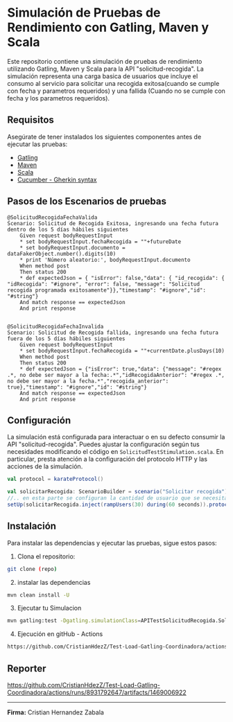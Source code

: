 # Simulación de Pruebas de Rendimiento con Gatling, Maven y Scala

Este repositorio contiene una simulación de pruebas de rendimiento utilizando Gatling, 
Maven y Scala para la API "solicitud-recogida". La simulación representa una carga basica de usuarios que incluye el consumo al servicio para solicitar una recogida exitosa(cuando se cumple con fecha y parametros requeridos) y una fallida (Cuando no se cumple con fecha y los parametros requeridos).


## Requisitos

Asegúrate de tener instalados los siguientes componentes antes de ejecutar las pruebas:

- [Gatling](https://docs.gatling.io/reference/install/)
- [Maven](https://maven.apache.org/install.html)
- [Scala](https://www.scala-lang.org/download/)
- [Cucumber - Gherkin syntax](https://cucumber.io/docs/gherkin/reference/)



## Pasos de los Escenarios de pruebas

``` gherkin
@SolicitudRecogidaFechaValida
Scenario: Solicitud de Recogida Exitosa, ingresando una fecha futura dentro de los 5 días hábiles siguientes
    Given request bodyRequestInput
    * set bodyRequestInput.fechaRecogida = ""+futureDate
    * set bodyRequestInput.documento = dataFakerObject.number().digits(10)
    * print 'Número aleatorio:', bodyRequestInput.documento
    When method post
    Then status 200
    * def expectedJson = { "isError": false,"data": { "id_recogida": { "idRecogida": "#ignore", "error": false, "message": "Solicitud recogida programada exitosamente"}},"timestamp": "#ignore","id": "#string"}
    And match response == expectedJson
    And print response


@SolicitudRecogidaFechaInvalida
Scenario: Solicitud de Recogida fallida, ingresando una fecha futura fuera de los 5 días hábiles siguientes
    Given request bodyRequestInput
    * set bodyRequestInput.fechaRecogida = ""+currentDate.plusDays(10)
    When method post
    Then status 200
    * def expectedJson = {"isError": true,"data": {"message": "#regex .*, no debe ser mayor a la fecha:.*","idRecogidaAnterior": "#regex .*, no debe ser mayor a la fecha.*","recogida_anterior": true},"timestamp": "#ignore","id": "#string"}
    And match response == expectedJson
    And print response
```

## Configuración

La simulación está configurada para interactuar o en su defecto consumir la API "solicitud-recogida". Puedes ajustar la configuración según tus necesidades modificando el código en `SolicitudTestStimulation.scala`. En particular, presta atención a la configuración del protocolo HTTP y las acciones de la simulación.

```scala
val protocol = karateProtocol()

val solicitarRecogida: ScenarioBuilder = scenario("Solicitar recogida").exec(karateFeature("classpath:APITestSolicitudRecogida/PostSolicitudRecogidaAPI.feature"))
//.. en esta parte se configuran la cantidad de usuario que se necesitan para la prueba de performance y el tiempo 
setUp(solicitarRecogida.inject(rampUsers(30) during(60 seconds)).protocols(protocol))
```

## Instalación

Para instalar las dependencias y ejecutar las pruebas, sigue estos pasos:

1. Clona el repositorio:

```sh
git clone (repo)
```
2. instalar las dependencias

```sh
mvn clean install -U
```
3. Ejecutar tu Simulacion

```sh
mvn gatling:test -Dgatling.simulationClass=APITestSolicitudRecogida.SolicitudTestStimulation
```

4. Ejecución en gitHub - Actions
```sh
https://github.com/CristianHdezZ/Test-Load-Gatling-Coordinadora/actions/runs/8919780411
```



## Reporter
https://github.com/CristianHdezZ/Test-Load-Gatling-Coordinadora/actions/runs/8931792647/artifacts/1469006922

---


**Firma:** Cristian Hernandez Zabala 

